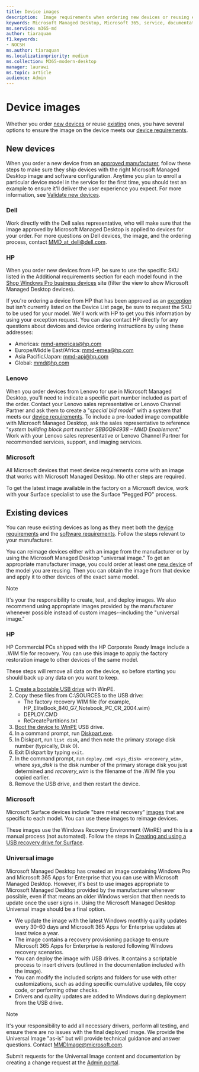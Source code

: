 ```yaml
---
title: Device images
description:  Image requirements when ordering new devices or reusing existing devices
keywords: Microsoft Managed Desktop, Microsoft 365, service, documentation
ms.service: m365-md
author: tiaraquan
f1.keywords:
- NOCSH
ms.author: tiaraquan
ms.localizationpriority: medium
ms.collection: M365-modern-desktop
manager: laurawi
ms.topic: article
audience: Admin
---
```


# Device images


Whether you order [new devices](#new-devices) or reuse [existing](#existing-devices) ones, you have several options to ensure the image on the device meets our [device requirements](device-requirements.md#check-hardware-requirements).

## New devices
When you order a new device from an [approved manufacturer](device-requirements.md#minimum-requirements), follow these steps to make sure they ship devices with the right Microsoft Managed Desktop image and software configuration. Anytime you plan to enroll a particular device model in the service for the first time, you should test an example to ensure it'll deliver the user experience you expect. For more information, see [Validate new devices](/microsoft-365/managed-desktop/get-started/validate-device).

### Dell
Work directly with the Dell sales representative, who will make sure that the image approved by Microsoft Managed Desktop is applied to devices for your order. For more questions on Dell devices, the image, and the ordering process, contact MMD_at_dell@dell.com.

### HP 
When you order new devices from HP, be sure to use the specific SKU listed in the Additional requirements section for each model found in the [Shop Windows Pro business devices](https://www.microsoft.com/windows/business/devices#view-all-filter) site (filter the view to show Microsoft Managed Desktop devices).

If you're ordering a device from HP that has been approved as an [exception](customizing.md) but isn't currently listed on the Device List page, be sure to request the SKU to be used for your model. We'll work with HP to get you this information by using your exception request. You can also contact HP directly for any questions about devices and device ordering instructions by using these addresses:
 
- Americas: mmd-americas@hp.com
- Europe/Middle East/Africa: mmd-emea@hp.com
- Asia Pacific/Japan: mmd-apj@hp.com
- Global: mmd@hp.com

### Lenovo
When you order devices from Lenovo for use in Microsoft Managed Desktop, you'll need to indicate a specific part number included as part of the order. Contact your Lenovo sales representative or Lenovo Channel Partner and ask them to create a "*special bid model*" with a system that meets our [device requirements](device-requirements.md#minimum-requirements). To include a pre-loaded image compatible with Microsoft Managed Desktop, ask the sales representative to reference "*system building block part number SBB0Q94938 – MMD Enablement*." Work with your Lenovo sales representative or Lenovo Channel Partner for recommended services, support, and imaging services.

### Microsoft
All Microsoft devices that meet device requirements come with an image that works with Microsoft Managed Desktop. No other steps are required.

To get the latest image available in the factory on a Microsoft device, work with your Surface specialist to use the Surface "Pegged PO" process.

## Existing devices

You can reuse existing devices as long as they meet both the  [device requirements](device-requirements.md#minimum-requirements) and the [software requirements](device-requirements.md#installed-software). Follow the steps relevant to your manufacturer.

You can reimage devices either with an image from the manufacturer or by using the Microsoft Managed Desktop "universal image." To get an appropriate manufacturer image, you could order at least one [new device](#new-devices) of the model you are reusing. Then you can obtain the image from that device and apply it to other devices of the exact same model.

> [!NOTE]
> It's your the responsibility to create, test, and deploy images. We also recommend using appropriate images provided by the manufacturer whenever possible instead of custom images--including the "universal image."

### HP

HP Commercial PCs shipped with the HP Corporate Ready Image include a .WIM file for recovery. You can use this image to apply the factory restoration image to other devices of the same model.

These steps will remove all data on the device, so before starting you should back up any data on you want to keep.

1. [Create a bootable USB drive](/windows-hardware/manufacture/desktop/winpe-create-usb-bootable-drive) with WinPE.
2. Copy these files from C:\\SOURCES to the USB drive:
    - The factory recovery WIM file (for example, HP\_EliteBook\_840\_G7\_Notebook\_PC\_CR\_2004.wim)
    - DEPLOY.CMD
    - ReCreatePartitions.txt
3. [Boot the device to WinPE](https://store.hp.com/us/en/tech-takes/how-to-boot-from-usb-drive-on-windows-10-pcs) USB drive.
4. In a command prompt, run [Diskpart.exe](/windows-server/administration/windows-commands/diskpart#additional-references).
5. In Diskpart, run `list disk`, and then note the primary storage disk number (typically, Disk 0).
6. Exit Diskpart by typing `exit`.
7. In the command prompt, run `deploy.cmd <sys_disk> <recovery_wim>`, where *sys_disk* is the disk number of the primary storage disk you just determined and *recovery_wim* is the filename of the .WIM file you copied earlier.
8. Remove the USB drive, and then restart the device.

### Microsoft 

Microsoft Surface devices include "bare metal recovery" [images](https://support.microsoft.com/en-us/surfacerecoveryimage) that are specific to each model. You can use these images to reimage devices.

These images use the Windows Recovery Environment (WinRE) and this is a manual process (not automated). Follow the steps in [Creating and using a USB recovery drive for Surface](https://support.microsoft.com/surface/creating-and-using-a-usb-recovery-drive-for-surface-677852e2-ed34-45cb-40ef-398fc7d62c07).


### Universal image
Microsoft Managed Desktop has created an image containing Windows Pro and Microsoft 365 Apps for Enterprise that you can use with Microsoft Managed Desktop. However, it's best to use images appropriate to Microsoft Managed Desktop provided by the manufacturer whenever possible, even if that means an older Windows version that then needs to update once the user signs in. Using the Microsoft Managed Desktop Universal image should be a final option.

- We update the image with the latest Windows monthly quality updates every 30-60 days and Microsoft 365 Apps for Enterprise updates at least twice a year.
- The image contains a recovery provisioning package to ensure Microsoft 365 Apps for Enterprise is restored following Windows recovery scenarios.
- You can deploy the image with USB drives. It contains a scriptable process to insert drivers (outlined in the documentation included with the image).
- You can modify the included scripts and folders for use with other customizations, such as adding specific cumulative updates, file copy code, or performing other checks.
- Drivers and quality updates are added to Windows during deployment from the USB drive.

> [!NOTE]
> It's your responsibility to add all necessary drivers, perform all testing, and ensure there are no issues with the final deployed image. We provide the Universal Image "as-is" but will provide technical guidance and answer questions. Contact MMDImage@microsoft.com.

Submit requests for the Universal Image content and documentation by creating a change request at the [Admin portal](../get-started/access-admin-portal.md).


